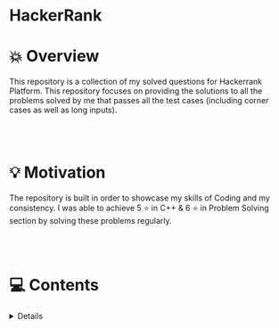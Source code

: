 # HackerRank


# 💥 Overview
This repository is a collection of my solved questions for Hackerrank Platform. This repository focuses on providing the solutions to all the problems solved by me that passes all the test cases (including corner cases as well as long inputs).

<br>
<br>

# 💡 Motivation
The repository is built in order to showcase my skills of Coding and my consistency. I was able to achieve 5 ⭐ in C++ & 6 ⭐ in Problem Solving section by solving these problems regularly.

<br>
<br>

# 💻 Contents
<!-- - [C++](/C%2B%2B/README.md)
- [Problem Solving](/Problem%20Solving/README.md) -->

<details>
  <ul>
    <li>
      <summary> <h2> C++ </h2> </summary>
        <details>
            <ul>
                <li> <summary> 
                  <h4> Introduction </h4> 
                  <ul>
                    <li><a href="/C%2B%2B/Introduction/ArraysIntroduction.cpp">Arrays Introduction </a>
                    <li><a href="/C%2B%2B/Introduction/BasicDataTypes.cpp">Basic Data Types </a>
                    <li><a href="/C%2B%2B/Introduction/ConditionalStatements.cpp">Conditional Statements </a>
                    <li><a href="/C%2B%2B/Introduction/ForLoop.cpp">For Loop </a>
                    <li><a href="/C%2B%2B/Introduction/Functions.cpp">Functions </a>
                    <li><a href="/C%2B%2B/Introduction/InputOutput.cpp">Input & Output </a>
                    <li><a href="/C%2B%2B/Introduction/Pointer">Pointers </a>
                  </ul>
                 </summary> </li>
                <li> <summary> <h4> Strings </h4> 
                  <ul>
                    <li><a href="/C%2B%2B/Strings/Strings.cpp">Strings </a>
                  </ul>
                  </summary> </li> 
                <li> <summary> <h4> STL Library </h4>
                  <ul>
                    <li><a href="/C%2B%2B/STL/Vector-Erase.cpp">Vector Erase </a>
                    <li><a href="/C%2B%2B/Classes/Vector-Sort.cpp">Vector Sort </a>
                  </ul>
                  </summary> </li> 
                <li> <summary> <h4> Classes </h4>
                  <ul>
                    <li><a href="/C%2B%2B/Classes/Class.cpp">Classes </a>
                    <li><a href="/C%2B%2B/Classes/ClassesAndObjects.cpp">Classes And Objects </a>
                  </ul>
                  </summary> </li> 
            </ul>
        </details>
    </li>
    <li> 
      <summary> <h2> Problem Solving </h2> </summary>
        <details>
           <ul>
             <li> <summary> <h4> Data Structures </h4> </summary>
                <details>
                    <ul>
                        <li> <summary> <h5> Arrays </h5> 
                          <ul>
                            <li><a href="/Problem%20Solving/Data%20Structures/Arrays/Array%20Manipulation">Array Manipulation </a></li>
                            <li><a href="/Problem%20Solving/Data%20Structures/Arrays/Arrays%20-%20DS">Arrays DataStructure </a></li>
                            <li><a href="/Problem%20Solving/Data%20Structures/Arrays/Sparse%20Arrays">Sparse Arrays </a></li>
                          </ul>
                          </summary> </li> 
                        <li> <summary> <h5> Linked Lists </h5> 
                          <ul>
                            <li><a href="/Problem%20Solving/Data%20Structures/Linked%20List/CompareTwoLinkedList.cpp">Compare Two Linked Lists </a></li>
                            <li><a href="/Problem%20Solving/Data%20Structures/Linked%20List/CycleDetection.cpp">Cycle Detection </a></li>
                            <li><a href="/Problem%20Solving/Data%20Structures/Linked%20List/DeleteANode.cpp">Delete A Node </a></li>
                            <li><a href="/Problem%20Solving/Data%20Structures/Linked%20List/FindMergePointofTwoLists.cpp">Find Merge Point Of Two Lists </a></li>
                            <li><a href="/Problem%20Solving/Data%20Structures/Linked%20List/InsertANodeAtHeadOfLinkedList.cpp">Insert a Node At head of Linked Lists </a></li>
                            <li><a href="/Problem%20Solving/Data%20Structures/Linked%20List/InsertANodeAtSpecificPosition.cpp">Insert a Node At Specific Position of Linked List</a></li>
                            <li><a href="/Problem%20Solving/Data%20Structures/Linked%20List/InsertANodeAtTailOfLinkedList.cpp">Insert a Node At Tail of Linked Lists </a></li>
                            <li><a href="/Problem%20Solving/Data%20Structures/Linked%20List/MergeTwoSortedLists.cpp">Merge Two Sorted Lists </a></li>
                            <li><a href="/Problem%20Solving/Data%20Structures/Linked%20List/PrintElementsOfLinkedList.cpp">Print Elements of LinkedLists </a></li>
                            <li><a href="/Problem%20Solving/Data%20Structures/Linked%20List/PrintInReverse.cpp">Print Reverse</a></li>
                            <li><a href="/Problem%20Solving/Data%20Structures/Linked%20List/ReverseALinkedList.cpp">Reverse A LinkedList</a></li>
                          </ul>
                          </summary> </li> 
                        <li> <summary> <h5> Stacks </h5>
                          <li><a href="/Problem%20Solving/Data%20Structures/Stack/BalancedBrackets.cpp">Balanced Brackets </a></li>
                            <li><a href="/Problem%20Solving/Data%20Structures/Stack/LargestRectangle.cpp">Largest Rectangle </a></li>
                          </summary> </li> 
                        <li> <summary> <h5> Queues </h5> </summary> </li> 
                        <li> <summary> <h5> Trees </h5> </summary> </li> 
                        <li> <summary> <h5> Heaps </h5> 
                          <ul>
                            <li><a href="/Problem%20Solving/Data%20Structures/Heaps/FindRunningMedian.cpp">Find Running Median </a></li>
                            <li><a href="/Problem%20Solving/Data%20Structures/Heaps/JesseAndCookies.cpp">Jesse And Cookies </a></li>
                          </ul>
                          </summary> </li> 
                    </ul>
                </details> 
            </li>
             <li> <summary> <h4> Algorithms </h4> </summary> 
                <details>
                    <ul>
                        <li> <summary> <h5> Warmup </h5> </summary>  </li> 
                        <li> <summary> <h5> Implementation </h5> </summary>  </li> 
                        <li> <summary> <h5> Searching </h5> </summary>  </li> 
                        <li> <summary> <h5> Sorting </h5> </summary>  </li> 
                        <li> <summary> <h5> Strings </h5> </summary>  </li> 
                        <li> <summary> <h5> Recursion </h5> </summary>  </li> 
                        <li> <summary> <h5> Greedy </h5> </summary>  </li> 
                        <li> <summary> <h5> Graph Theory </h5> </summary>  </li> 
                        <li> <summary> <h5> Dynamic Programming </h5> </summary>  </li> 
                    </ul>
                </details> 
            </li>
          </ul>
        </details> 
    </li>
  </ul>
</details>
